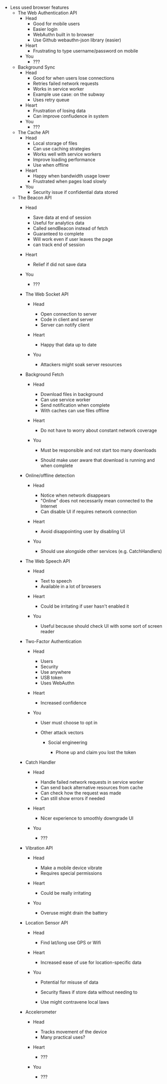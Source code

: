 - Less used browser features
  - The Web Authentication API
    - Head
      - Good for mobile users
      - Easier login
      - WebAuthn built in to browser
      - Use Github webauthn-json library (easier)
    - Heart
      - Frustrating to type username/password on mobile
    - You
      - ???
  - Background Sync
    - Head
      - Good for when users lose connections
      - Retries failed network requests
      - Works in service worker
      - Example use case: on the subway
      - Uses retry queue
    - Heart
      - Frustration of losing data
      - Can improve confiudence in system
    - You
      - ???
  - The Cache API
    - Head
      - Local storage of files
      - Can use caching strategies
      - Works well with service workers
      - Improve loading performance
      - Use when offline
    - Heart
      - Happy when bandwidth usage lower
      - Frustrated when pages load slowly
    - You
      - Security issue if confidential data stored
  - The Beacon API
    - Head
      - Save data at end of session
      - Useful for analytics data
      - Called sendBeacon instead of fetch
      - Guaranteed to complete
      - Will work even if user leaves the page
      - can track end of session
    - Heart
      - Relief if did not save data
    - You
      - ???
    - The Web Socket API
        - Head
             - Open connection to server
             - Code in client and server
             - Server can notify client

        - Heart

             - Happy that data up to date

        - You

             - Attackers might soak server resources

    - Background Fetch
        - Head
             - Download files in background
             - Can use service worker
             - Send notification when complete
             - With caches can use files offline

        - Heart

             - Do not have to worry about constant network coverage

        - You

             - Must be responsible and not start too many downloads

             - Should make user aware that download is running and when complete

    - Online/offline detection
        - Head
             - Notice when network disappears
             - "Online" does not necessarily mean connected to the Internet
             - Can disable UI if requires network connection

        - Heart

             - Avoid disappointing user by disabling UI

        - You

             - Should use alongside other services (e.g. CatchHandlers)

    - The Web Speech API
        - Head
             - Text to speech
             - Available in a lot of browsers

        - Heart

             - Could be irritating if user hasn't enabled it

        - You

             - Useful because should check UI with some sort of screen reader

    - Two-Factor Authentication
        - Head
             - Users
             - Security
             - Use anywhere
             - USB token
             - Uses WebAuthn

        - Heart

             - Increased confidence

        - You

             - User must choose to opt in

             - Other attack vectors

                 - Social engineering

                     - Phone up and claim you lost the token

    - Catch Handler
        - Head
             - Handle failed network requests in service worker
             - Can send back alternative resources from cache
             - Can check how the request was made
             - Can still show errors if needed

        - Heart

             - Nicer experience to smoothly downgrade UI

        - You

             - ???

    - Vibration API
        - Head
             - Make a mobile device vibrate
             - Requires special permissions

        - Heart

             - Could be really irritating

        - You

             - Overuse might drain the battery

    - Location Sensor API
        - Head
             - Find lat/long use GPS or Wifi

        - Heart

             - Increased ease of use for location-specific data

        - You

             - Potential for misuse of data

             - Security flaws if store data without needing to

             - Use might contravene local laws

    - Accelerometer
        - Head
            - Tracks movement of the device
            - Many practical uses?

        - Heart

            - ???

        - You

            - ???
